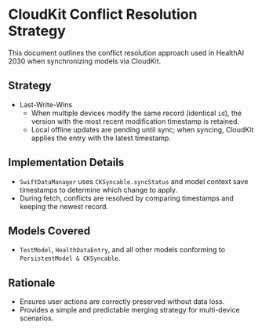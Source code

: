 # CloudKit Conflict Resolution Strategy

This document outlines the conflict resolution approach used in HealthAI 2030 when synchronizing models via CloudKit.

## Strategy

- Last-Write-Wins
  - When multiple devices modify the same record (identical `id`), the version with the most recent modification timestamp is retained.
  - Local offline updates are pending until sync; when syncing, CloudKit applies the entry with the latest timestamp.

## Implementation Details

- `SwiftDataManager` uses `CKSyncable.syncStatus` and model context save timestamps to determine which change to apply.
- During fetch, conflicts are resolved by comparing timestamps and keeping the newest record.

## Models Covered

- `TestModel`, `HealthDataEntry`, and all other models conforming to `PersistentModel & CKSyncable`.

## Rationale

- Ensures user actions are correctly preserved without data loss.
- Provides a simple and predictable merging strategy for multi-device scenarios. 